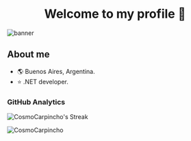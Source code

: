 <div align="center">
<h1 align="center">Welcome to my profile 👋</h1>
</div>
<img src="https://i.imgur.com/bUI2MMq.png" title="banner" />

## About me

- 🌎 Buenos Aires, Argentina.
- ⭐ .NET developer.

### GitHub Analytics

 ![CosmoCarpincho's Streak](https://github-readme-streak-stats.herokuapp.com/?user=CosmoCarpincho&theme=shades-of-purple&hide_border=true)

![CosmoCarpincho](https://github-readme-stats.vercel.app/api/top-langs/?username=CosmoCarpincho&layout=compact&theme=shades-of-purple&hide_border=true)



